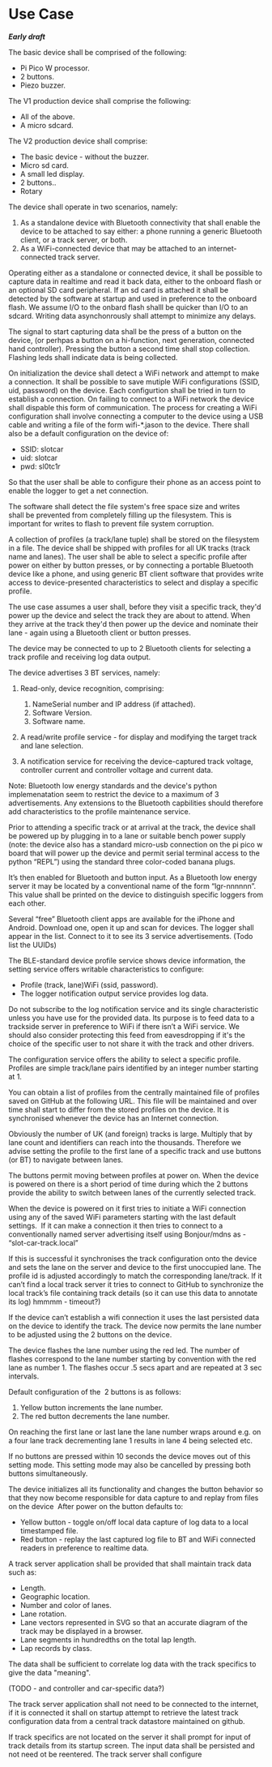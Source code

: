 # Use Case 

***Early draft***

The basic device shall be comprised of the following:  

  - Pi Pico W processor.  
  - 2 buttons.  
  - Piezo buzzer.  
  
The V1 production device shall comprise the following:

  - All of the above.  
  - A micro sdcard.  

The V2 production device shall comprise:  

  - The basic device - without the buzzer.  
  - Micro sd card.  
  - A small led display.   
  - 2 buttons..  
  - Rotary

The device shall operate in two scenarios, namely:  

  1. As a standalone device with Bluetooth connectivity that shall enable the device to be attached to say either: a phone running a generic Bluetooth client, or a track server, or both.  
  2. As a WiFi-connected device that may be attached to an internet-connected track server.  
  
Operating either as a standalone or connected device, it shall be possible to capture data in realtime and read it back data, either to the onboard flash or an optional SD card peripheral. If an sd card is attached it shall be detected by the software at startup and used in preference to the onboard flash. We assume I/O to the onbard flash shalll be quicker than I/O to an sdcard. Writing data asynchonrously shall attempt to minimize any delays. 

The signal to start capturing data shall be the press of a button on the device, (or perhpas a button on a hi-function, next generation, connected hand controller). Pressing the button a second time shall stop collection. Flashing leds shall indicate data is being collected.

On initialization the device shall detect a WiFi network and attempt to make a connection. It shall be possible to save mutiple 
WiFi configurations (SSID, uid, password) on the device. Each configurtion shall be tried in turn to establish a connection. On failing to connect 
to a WiFi network the device shall dispable this form of communication. The process for creating a WiFi configuration shall involve connecting 
a computer to the device using a USB cable and writing a file of the form wifi-*.jason to the device. There shall also be a 
default configuration on the device of: 

  - SSID: slotcar
  - uid: slotcar
  - pwd: sl0tc1r

So that the user shall be able to configure their phone as an access point to enable the logger to get a net connection.

The software shall detect the file system's free space size and writes shall be prevented from completely filling up the filesystem. This is important for writes to flash to prevent file system corruption.

A collection of profiles (a track/lane tuple) shall be stored on the filesystem in a file. The device shall be shipped with profiles for all UK tracks (track name and lanes). The user shall be able to select a specific profile after power on either by button presses, or by connecting a portable Bluetooth device like a phone, and using generic BT client software that provides write access to device-presented characteristics to select and display a specific profile.

The use case assumes a user shall, before they visit a specific track, they'd power up the device and select the track they are about to attend. When they arrive at the track they'd then power up the device and nominate their lane - again using a Bluetooth client or button presses.

The device may be connected to up to 2 Bluetooth clients for selecting a track profile and receiving log data output. 

The device advertises 3 BT services, namely:  

  1. Read-only, device recognition, comprising:
      
     1. NameSerial number and IP address (if attached).  
     2. Software Version.  
     3. Software name.   
  2. A read/write profile service - for display and modifying the target track and lane selection.  
  3. A notification service for receiving the device-captured track voltage, controller current and controller voltage and current data.  
     
Note: Bluetooth low energy standards and the device's python implemenatation seem to restrict the device to a maximum of 3 advertisements. Any extensions to the Bluetooth capbilities should therefore add characteristics to the profile maintenance service.

Prior to attending a specific track or at arrival at the track, the device shall be powered up by plugging in to a lane or suitable bench power supply (note: the device also has a standard micro-usb connection on the pi pico w board that will power up the device and permit serial terminal access to the python “REPL”) using the standard three color-coded banana plugs.

It’s then enabled for Bluetooth and button input.
As a Bluetooth low energy server it may be located by a conventional name of the form “lgr-nnnnnn”. This value shall be printed on the device to distinguish specific loggers from each other.

Several “free” Bluetooth client apps are available for the iPhone and Android. Download one, open it up and scan for devices. The logger shall appear in the list. Connect to it to see its 3 service advertisements. (Todo list the UUIDs)

The BLE-standard device profile service shows device information, the setting service offers writable characteristics to configure:   
  
  - Profile (track, lane)WiFi (ssid, password).  
  - The logger notification output service provides log data.  
    
Do not subscribe to the log notification service and its single characteristic unless you have use for the provided data. Its purpose is to feed data to a trackside server in preference to WiFi if there isn’t a WiFi service. We should also consider protecting this feed from eavesdropping if it's the choice of the specific user to not share it with the track and other drivers.

The configuration service offers the ability to select a specific profile. Profiles are simple track/lane pairs identified by an integer number starting at 1.

You can obtain a list of profiles from the centrally maintained file of profiles saved on GitHub at the following URL. This file will be maintained and over time shall start to differ from the stored profiles on the device. It is synchronised whenever the device has an Internet connection.

Obviously the number of UK (and foreign) tracks is large. Multiply that by lane count and identifiers can reach into the thousands. Therefore we advise setting the profile to the first lane of a specific track and use buttons (or BT) to navigate between lanes.

The buttons permit moving between profiles at power on. When the device is powered on there is a short period of time during which the 2 buttons provide the ability to switch between lanes of the currently selected track.

When the device is powered on it first tries to initiate a WiFi connection using any of the saved WiFi parameters starting with the last default settings. 
If it can make a connection it then tries to connect to a conventionally named server advertising itself using Bonjour/mdns as - “slot-car-track.local” 

If this is successful it synchronises the track configuration onto the device and sets the lane on the server and device to the first unoccupied lane. The profile id is adjusted accordingly to match the corresponding lane/track. If it can’t find a local track server it tries to connect to GitHub to synchronize the local track’s file containing track details (so it can use this data to annotate its log) hmmmm - timeout?)

If the device can’t establish a wifi connection it uses the last persisted data on the device to identify the track.
The device now permits the lane number to be adjusted using the 2 buttons on the device. 

The device flashes the lane number using the red led. The number of flashes correspond to the lane number starting by convention with the red lane as number 1. The flashes occur .5 secs apart and are repeated at 3 sec intervals. 

Default configuration of the  2 buttons is as follows:  

  1. Yellow button increments the lane number.  
  2. The red button decrements the lane number.  
     
On reaching the first lane or last lane the lane number wraps around e.g. on a four lane track decrementing lane 1 results in lane 4 being selected etc. 

If no buttons are pressed within 10 seconds the device moves out of this setting mode. This setting mode may also be cancelled by pressing both buttons simultaneously.

The device initializes all its functionality and changes the button behavior so that they now become responsible for data capture to and replay from files on the device 
After power on the button defaults to:  

  - Yellow button - toggle on/off local data capture of log data to a local timestamped file.  
  - Red button - replay the last captured log file to BT and WiFi connected readers in preference to realtime data.  
    
A track server application shall be provided that shall maintain track data such as:  
  - Length.  
  - Geographic location.  
  - Number and color of lanes.  
  - Lane rotation.  
  - Lane vectors represented in SVG so that an accurate diagram of the track may be displayed in a browser.  
  - Lane segments in hundredths on the total lap length.  
  - Lap records by class.  

The data shall be sufficient to correlate log data with the track specifics to give the data "meaning". 

(TODO - and controller and car-specific data?)

The track server application shall not need to be connected to the internet, if it is connected it shall on startup attempt to retrieve the latest track configuration data from a central track datastore maintained on github.  

If track specifics are not located on the server it shall prompt for input of track details from its startup screen. The input data shall be persisted and not need ot be reentered.
The track server shall configure 
